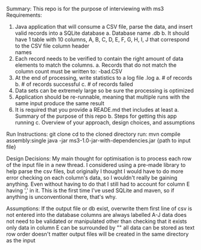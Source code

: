 Summary:
This repo is for the purpose of interviewing with ms3
Requirements:
1. Java application that will consume a CSV file, parse the data, and insert valid records into a SQLite database
    a. Database name <input-filename>.db
    b. It should have 1 table with 10 columns, A, B, C, D, E, F, G, H, I, J that correspond to the CSV file column header  
       names
2. Each record needs to be verified to contain the right amount of data elements to match the columns.
    a. Records that do not match the column count must be written to: <input-filename>-bad.CSV
3. At the end of processing, write statistics to a log file <input-filename>.log
    a. # of records
    b. # of records successful
    c. # of records failed
4. Data sets can be extremely large so be sure the processing is optimized 
5. Application should be re-runnable, meaning that multiple runs with the same input produce the same result
6. It is required that you provide a READE.md thet includes at least 
    a. Summary of the purpose of this repo
    b. Steps for getting this app running
    c. Overview of your approach, design choices, and assumptions

Run Instructions:
git clone
cd to the cloned directory
run:
mvn compile assembly:single
java -jar ms3-1.0-jar-with-dependencies.jar {path to input file}

Design Decisions:
My main thought for optimisation is to process each row of the input file in a new thread.
I considered using a pre-made library to help parse the csv files, but originally I thought I would have to do more error 
checking on each column's data, so I wouldn't really be gaining anything. Even without having to do that I still had to 
account for column E having ',' in it.
This is the first time I've used SQLite and maven, so if anything is unconventional there, that's why. 

Assumptions:
If the output file or db exist, overwrite them
first line of csv is not entered into the database
columns are always labelled A-J
data does not need to be validated or manipulated other than checking that it exists
only data in column E can be surrounded by ""
all data can be stored as text
row order doesn't matter
output files will be created in the same directory as the input
